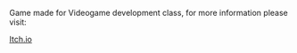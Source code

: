 Game made for Videogame development class, for more information please visit:

[Itch.io](https://alegayndra.itch.io/xochis-adventure?secret=nzaTvPPG9L7VdF0BlHGhVlY541c)
